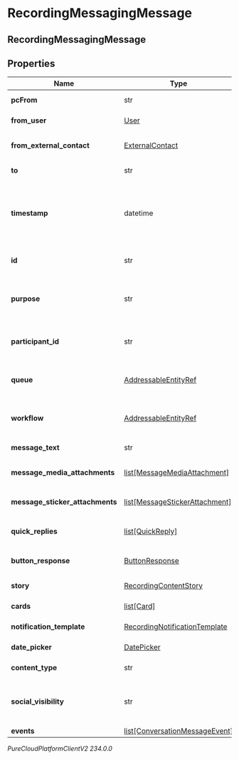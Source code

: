 # RecordingMessagingMessage

## RecordingMessagingMessage

## Properties

|Name | Type | Description | Notes|
|------------ | ------------- | ------------- | -------------|
| **pcFrom** | str | The message sender session id. | [optional] |
| **from_user** | [User](User) | The user who sent this message. | [optional] |
| **from_external_contact** | [ExternalContact](ExternalContact) | The PureCloud external contact sender details. | [optional] |
| **to** | str | The message recipient. | [optional] |
| **timestamp** | datetime | The time when the message was sent. Date time is represented as an ISO-8601 string. For example: yyyy-MM-ddTHH:mm:ss[.mmm]Z | [optional] |
| **id** | str | A globally unique identifier for this communication. | [optional] |
| **purpose** | str | A well known string that specifies the purpose or type of the participant on this communication. | [optional] |
| **participant_id** | str | A globally unique identifier for the participant on this communication. | [optional] |
| **queue** | [AddressableEntityRef](AddressableEntityRef) | A globally unique identifier for the queue involved in this communication. | [optional] |
| **workflow** | [AddressableEntityRef](AddressableEntityRef) | A globally unique identifier for the workflow involved in this communication. | [optional] |
| **message_text** | str | The content of this message. | [optional] |
| **message_media_attachments** | [list[MessageMediaAttachment]](MessageMediaAttachment) | List of media objects attached  with this message. | [optional] |
| **message_sticker_attachments** | [list[MessageStickerAttachment]](MessageStickerAttachment) | List of message stickers attached with this message. | [optional] |
| **quick_replies** | [list[QuickReply]](QuickReply) | List of quick reply options offered with this message. | [optional] |
| **button_response** | [ButtonResponse](ButtonResponse) | Button Response selected by user for this message. | [optional] |
| **story** | [RecordingContentStory](RecordingContentStory) | Ephemeral story content. | [optional] |
| **cards** | [list[Card]](Card) | List of cards offered for this message | [optional] |
| **notification_template** | [RecordingNotificationTemplate](RecordingNotificationTemplate) | Template notification content. | [optional] |
| **date_picker** | [DatePicker](DatePicker) | DatePicker content object. | [optional] |
| **content_type** | str | Indicates the content type for this message | [optional] |
| **social_visibility** | str | For social media messages, the visibility of the message in the originating social platform | [optional] |
| **events** | [list[ConversationMessageEvent]](ConversationMessageEvent) | List of event elements | [optional] |



_PureCloudPlatformClientV2 234.0.0_
